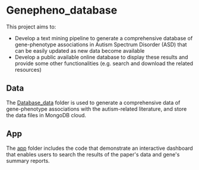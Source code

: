# Genepheno_database

This project aims to:
- Develop a text mining pipeline to generate a comprehensive database of gene-phenotype associations in Autism Spectrum Disorder (ASD) that can be easily updated as new data become available
- Develop a public available online database to display these results and provide some other functionalities (e.g. search and download the related resources)

## Data
The [Database_data](Database_data) folder is used to generate a comprehensive data of gene-phenotype associations with the autism-related literature, and store the data files in MongoDB cloud.

## App
The [app](app) folder includes the code that demonstrate an interactive dashboard that enables users to search the results of the paper's data and gene's summary reports. 

